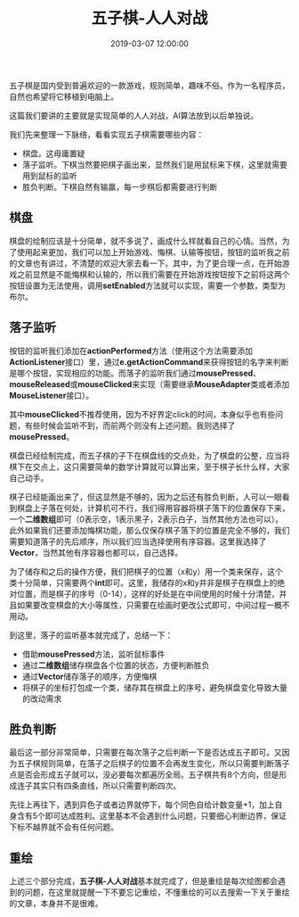 ﻿---
layout: post
title: 五子棋-人人对战
date: 2019-03-07 12:00:00
tags:
- Java
- Gobang
categories:
- tech
- Java
---

五子棋是国内受到普遍欢迎的一款游戏，规则简单，趣味不俗。作为一名程序员，自然也希望将它移植到电脑上。

这篇我们要讲的主要就是实现简单的人人对战，AI算法放到以后单独说。

我们先来整理一下脉络，看看实现五子棋需要哪些内容：

* 棋盘。这毋庸置疑
* 落子监听。下棋当然要把棋子画出来，显然我们是用鼠标来下棋，这里就需要用到鼠标的监听
* 胜负判断。下棋自然有输赢，每一步棋后都需要进行判断

## 棋盘

棋盘的绘制应该是十分简单，就不多说了，画成什么样就看自己的心情。当然，为了使用起来更加，我们可以加上开始游戏、悔棋、认输等按钮，按钮的监听我之前的文章也有讲过，不清楚的欢迎大家去看一下。其中，为了更合理一点，在开始游戏之前显然是不能悔棋和认输的，所以我们需要在开始游戏按钮按下之前将这两个按钮设置为无法使用，调用**setEnabled**方法就可以实现，需要一个参数，类型为布尔。

## 落子监听

按钮的监听我们添加在**actionPerformed**方法（使用这个方法需要添加**ActionListener**接口）里，通过**e.getActionCommand**来获得按钮的名字来判断是哪个按钮，实现相应的功能。而落子的监听我们通过**mousePressed**、**mouseReleased**或**mouseClicked**来实现（需要继承**MouseAdapter**类或者添加**MouseListener**接口）。

其中**mouseClicked**不推荐使用，因为不好界定click的时间，本身似乎也有些问题，有些时候会监听不到，而前两个则没有上述问题。我则选择了**mousePressed**。

棋盘已经绘制完成，而五子棋的子下在棋盘线的交点处，为了棋盘的公整，应当将棋下在交点上，这只需要简单的数学计算就可以算出来，至于棋子长什么样，大家自己动手。

棋子已经能画出来了，但这显然是不够的，因为之后还有胜负判断，人可以一眼看到棋盘上子落在何处，计算机可不行，我们得用容器将棋子落下的位置保存下来，一个**二维数组**即可（0表示空，1表示黑子，2表示白子，当然其他方法也可以）。此外如果我们还要添加悔棋功能，那么仅保存棋子落下的位置是完全不够的，我们需要知道落子的先后顺序，所以我们应当选择使用有序容器。这里我选择了**Vector**，当然其他有序容器也都可以，自己选择。

为了储存和之后的操作方便，我们把棋子的位置（x和y）用一个类来保存，这个类十分简单，只需要两个**int**即可。这里，我储存的x和y并非是棋子在棋盘上的绝对位置，而是棋子的序号（0-14），这样的好处是在中间使用的时候十分清楚，并且如果要改变棋盘的大小等属性，只需要在绘画时更改公式即可，中间过程一概不用动。

到这里，落子的监听基本就完成了，总结一下：

* 借助**mousePressed**方法，监听鼠标事件
* 通过**二维数组**储存棋盘各个位置的状态，方便判断胜负
* 通过**Vector**储存落子的顺序，方便悔棋
* 将棋子的坐标打包成一个类，储存其在棋盘上的序号，避免棋盘变化导致大量的改动需求

## 胜负判断

最后这一部分非常简单，只需要在每次落子之后判断一下是否达成五子即可。又因为五子棋规则简单，在落子之后棋子的位置不会再发生变化，所以只需要判断落子点是否会形成五子就可以，没必要每次都遍历全局。五子棋共有8个方向，但是形成连子其实只有四条直线，所以只需要判断四次。

先往上再往下，遇到异色子或者边界就停下，每个同色自给计数变量+1，加上自身含有5个即可达成胜利。这里基本不会遇到什么问题，只要细心判断边界，保证下标不越界就不会有任何问题。

## 重绘

上述三个部分完成，**五子棋-人人对战**基本就完成了，但是重绘是每次绘图都会遇到的问题，在这里就提醒一下不要忘记重绘，不懂重绘的可以去搜索一下关于重绘的文章，本身并不是很难。
